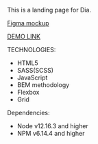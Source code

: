 This is a landing page for Dia.

[Figma mockup](https://www.figma.com/file/7qwsWggv9BAxMi2VPhBuPr/Air-(formerly-Dia)?node-id=9138%3A35)

[DEMO LINK](https://igor-mateacademy.github.io/landing_dia/)

TECHNOLOGIES:

- HTML5
- SASS(SCSS)
- JavaScript
- BEM methodology
- Flexbox
- Grid

Dependencies:

- Node v12.16.3 and higher
- NPM v6.14.4 and higher
